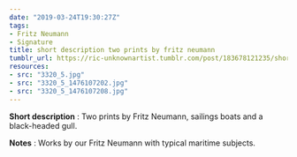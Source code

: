 ```yaml
---
date: "2019-03-24T19:30:27Z"
tags:
- Fritz Neumann
- Signature
title: short description two prints by fritz neumann
tumblr_url: https://ric-unknownartist.tumblr.com/post/183678121235/short-description-two-prints-by-fritz-neumann
resources:
- src: "3320_5.jpg"
- src: "3320_5_1476107202.jpg"
- src: "3320_5_1476107208.jpg"
---
```


**Short description** : Two prints by Fritz Neumann, sailings boats and a black-headed gull.

**Notes** : Works by our Fritz Neumann with&nbsp;typical maritime subjects.&nbsp;
